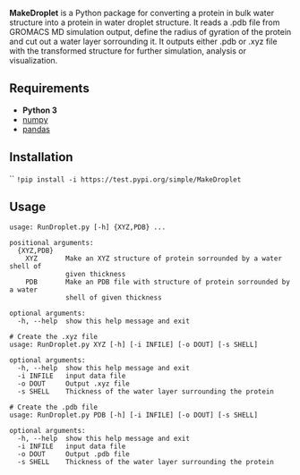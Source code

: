 **MakeDroplet** is a Python package for converting a protein in bulk water structure into a protein in water droplet structure. 
It reads a .pdb file from GROMACS MD simulation output, define the radius of gyration of the protein and cut out a water layer sorrounding it. It outputs either .pdb or .xyz file with the transformed structure for further simulation, analysis or visualization.
 
## Requirements
 * **Python 3**
 * [numpy](https://numpy.org)
 * [pandas](https://pandas.pydata.org)
 
## Installation
``
`!pip install -i https://test.pypi.org/simple/MakeDroplet`

## Usage
```
usage: RunDroplet.py [-h] {XYZ,PDB} ...

positional arguments:
  {XYZ,PDB}
    XYZ       Make an XYZ structure of protein sorrounded by a water shell of
              given thickness
    PDB       Make an PDB file with structure of protein sorrounded by a water
              shell of given thickness

optional arguments:
  -h, --help  show this help message and exit

# Create the .xyz file
usage: RunDroplet.py XYZ [-h] [-i INFILE] [-o DOUT] [-s SHELL]

optional arguments:
  -h, --help  show this help message and exit
  -i INFILE   input data file
  -o DOUT     Output .xyz file
  -s SHELL    Thickness of the water layer surrounding the protein

# Create the .pdb file
usage: RunDroplet.py PDB [-h] [-i INFILE] [-o DOUT] [-s SHELL]

optional arguments:
  -h, --help  show this help message and exit
  -i INFILE   input data file
  -o DOUT     Output .pdb file
  -s SHELL    Thickness of the water layer surrounding the protein
```
  